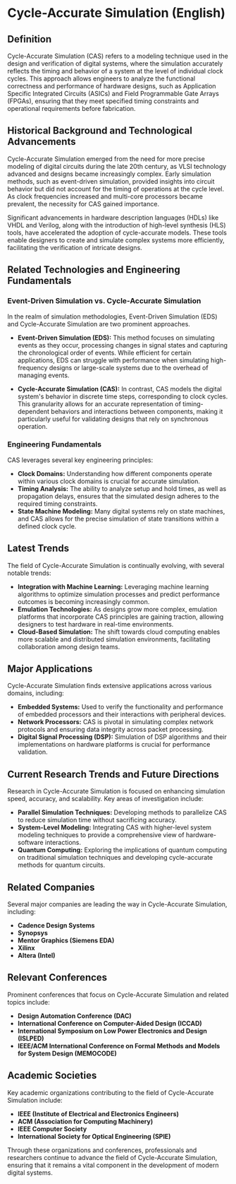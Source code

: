 # Cycle-Accurate Simulation (English)

## Definition

Cycle-Accurate Simulation (CAS) refers to a modeling technique used in the design and verification of digital systems, where the simulation accurately reflects the timing and behavior of a system at the level of individual clock cycles. This approach allows engineers to analyze the functional correctness and performance of hardware designs, such as Application Specific Integrated Circuits (ASICs) and Field Programmable Gate Arrays (FPGAs), ensuring that they meet specified timing constraints and operational requirements before fabrication.

## Historical Background and Technological Advancements

Cycle-Accurate Simulation emerged from the need for more precise modeling of digital circuits during the late 20th century, as VLSI technology advanced and designs became increasingly complex. Early simulation methods, such as event-driven simulation, provided insights into circuit behavior but did not account for the timing of operations at the cycle level. As clock frequencies increased and multi-core processors became prevalent, the necessity for CAS gained importance.

Significant advancements in hardware description languages (HDLs) like VHDL and Verilog, along with the introduction of high-level synthesis (HLS) tools, have accelerated the adoption of cycle-accurate models. These tools enable designers to create and simulate complex systems more efficiently, facilitating the verification of intricate designs.

## Related Technologies and Engineering Fundamentals

### Event-Driven Simulation vs. Cycle-Accurate Simulation

In the realm of simulation methodologies, Event-Driven Simulation (EDS) and Cycle-Accurate Simulation are two prominent approaches. 

- **Event-Driven Simulation (EDS):** This method focuses on simulating events as they occur, processing changes in signal states and capturing the chronological order of events. While efficient for certain applications, EDS can struggle with performance when simulating high-frequency designs or large-scale systems due to the overhead of managing events.

- **Cycle-Accurate Simulation (CAS):** In contrast, CAS models the digital system's behavior in discrete time steps, corresponding to clock cycles. This granularity allows for an accurate representation of timing-dependent behaviors and interactions between components, making it particularly useful for validating designs that rely on synchronous operation.

### Engineering Fundamentals

CAS leverages several key engineering principles:
- **Clock Domains:** Understanding how different components operate within various clock domains is crucial for accurate simulation.
- **Timing Analysis:** The ability to analyze setup and hold times, as well as propagation delays, ensures that the simulated design adheres to the required timing constraints.
- **State Machine Modeling:** Many digital systems rely on state machines, and CAS allows for the precise simulation of state transitions within a defined clock cycle.

## Latest Trends

The field of Cycle-Accurate Simulation is continually evolving, with several notable trends:
- **Integration with Machine Learning:** Leveraging machine learning algorithms to optimize simulation processes and predict performance outcomes is becoming increasingly common.
- **Emulation Technologies:** As designs grow more complex, emulation platforms that incorporate CAS principles are gaining traction, allowing designers to test hardware in real-time environments.
- **Cloud-Based Simulation:** The shift towards cloud computing enables more scalable and distributed simulation environments, facilitating collaboration among design teams.

## Major Applications

Cycle-Accurate Simulation finds extensive applications across various domains, including:
- **Embedded Systems:** Used to verify the functionality and performance of embedded processors and their interactions with peripheral devices.
- **Network Processors:** CAS is pivotal in simulating complex network protocols and ensuring data integrity across packet processing.
- **Digital Signal Processing (DSP):** Simulation of DSP algorithms and their implementations on hardware platforms is crucial for performance validation.

## Current Research Trends and Future Directions

Research in Cycle-Accurate Simulation is focused on enhancing simulation speed, accuracy, and scalability. Key areas of investigation include:
- **Parallel Simulation Techniques:** Developing methods to parallelize CAS to reduce simulation time without sacrificing accuracy.
- **System-Level Modeling:** Integrating CAS with higher-level system modeling techniques to provide a comprehensive view of hardware-software interactions.
- **Quantum Computing:** Exploring the implications of quantum computing on traditional simulation techniques and developing cycle-accurate methods for quantum circuits.

## Related Companies

Several major companies are leading the way in Cycle-Accurate Simulation, including:
- **Cadence Design Systems**
- **Synopsys**
- **Mentor Graphics (Siemens EDA)**
- **Xilinx**
- **Altera (Intel)**

## Relevant Conferences

Prominent conferences that focus on Cycle-Accurate Simulation and related topics include:
- **Design Automation Conference (DAC)**
- **International Conference on Computer-Aided Design (ICCAD)**
- **International Symposium on Low Power Electronics and Design (ISLPED)**
- **IEEE/ACM International Conference on Formal Methods and Models for System Design (MEMOCODE)**

## Academic Societies

Key academic organizations contributing to the field of Cycle-Accurate Simulation include:
- **IEEE (Institute of Electrical and Electronics Engineers)**
- **ACM (Association for Computing Machinery)**
- **IEEE Computer Society**
- **International Society for Optical Engineering (SPIE)**

Through these organizations and conferences, professionals and researchers continue to advance the field of Cycle-Accurate Simulation, ensuring that it remains a vital component in the development of modern digital systems.
